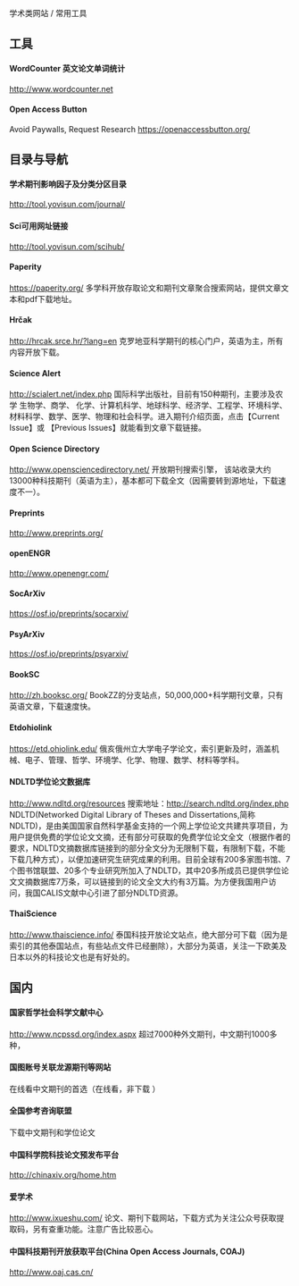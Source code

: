 学术类网站 / 常用工具

## 工具
#### WordCounter 英文论文单词统计
http://www.wordcounter.net

#### Open Access Button
Avoid Paywalls, Request Research
https://openaccessbutton.org/

## 目录与导航

#### 学术期刊影响因子及分类分区目录
http://tool.yovisun.com/journal/

#### Sci可用网址链接
http://tool.yovisun.com/scihub/

#### Paperity
https://paperity.org/ 
多学科开放存取论文和期刊文章聚合搜索网站，提供文章文本和pdf下载地址。

#### Hrčak 
http://hrcak.srce.hr/?lang=en
克罗地亚科学期刊的核心门户，英语为主，所有内容开放下载。 

#### Science Alert
http://scialert.net/index.php
国际科学出版社，目前有150种期刊，主要涉及农学  生物学、商学、 化学、计算机科学、地球科学、经济学、工程学、环境科学、材料科学、数学、医学、物理和社会科学。进入期刊介绍页面，点击【Current Issue】或 【Previous Issues】就能看到文章下载链接。 

#### Open Science Directory
http://www.opensciencedirectory.net/
开放期刊搜索引擎， 该站收录大约13000种科技期刊（英语为主），基本都可下载全文（因需要转到源地址，下载速度不一）。 

#### Preprints 
http://www.preprints.org/

#### openENGR
http://www.openengr.com/

#### SocArXiv
https://osf.io/preprints/socarxiv/

#### PsyArXiv
https://osf.io/preprints/psyarxiv/


#### BookSC
http://zh.booksc.org/
BookZZ的分支站点，50,000,000+科学期刊文章，只有英语文章，下载速度快。

#### Etdohiolink
https://etd.ohiolink.edu/
俄亥俄州立大学电子学论文，索引更新及时，涵盖机械、电子、管理、哲学、环境学、化学、物理、数学、材料等学科。

#### NDLTD学位论文数据库
http://www.ndltd.org/resources
搜索地址：http://search.ndltd.org/index.php
NDLTD(Networked Digital Library of Theses and Dissertations,简称NDLTD)，是由美国国家自然科学基金支持的一个网上学位论文共建共享项目，为用户提供免费的学位论文文摘，还有部分可获取的免费学位论文全文（根据作者的要求，NDLTD文摘数据库链接到的部分全文分为无限制下载，有限制下载，不能下载几种方式），以便加速研究生研究成果的利用。目前全球有200多家图书馆、7个图书馆联盟、20多个专业研究所加入了NDLTD，其中20多所成员已提供学位论文文摘数据库7万条，可以链接到的论文全文大约有3万篇。为方便我国用户访问，我国CALIS文献中心引进了部分NDLTD资源。

#### ThaiScience
http://www.thaiscience.info/
泰国科技开放论文站点，绝大部分可下载（因为是索引的其他泰国站点，有些站点文件已经删除），大部分为英语，关注一下欧美及日本以外的科技论文也是有好处的。 


## 国内
#### 国家哲学社会科学文献中心
http://www.ncpssd.org/index.aspx
超过7000种外文期刊，中文期刊1000多种，

#### 国图账号关联龙源期刊等网站
在线看中文期刊的首选（在线看，非下载 ）

#### 全国参考咨询联盟
下载中文期刊和学位论文

#### 中国科学院科技论文预发布平台
http://chinaxiv.org/home.htm

#### 爱学术
http://www.ixueshu.com/
论文、期刊下载网站，下载方式为关注公众号获取提取码，另有查重功能。注意广告比较恶心。

#### 中国科技期刊开放获取平台(China Open Access Journals, COAJ)
http://www.oaj.cas.cn/
